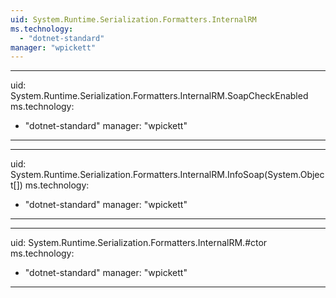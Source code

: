 ```yaml
---
uid: System.Runtime.Serialization.Formatters.InternalRM
ms.technology: 
  - "dotnet-standard"
manager: "wpickett"
---
```


---
uid: System.Runtime.Serialization.Formatters.InternalRM.SoapCheckEnabled
ms.technology: 
  - "dotnet-standard"
manager: "wpickett"
---

---
uid: System.Runtime.Serialization.Formatters.InternalRM.InfoSoap(System.Object[])
ms.technology: 
  - "dotnet-standard"
manager: "wpickett"
---

---
uid: System.Runtime.Serialization.Formatters.InternalRM.#ctor
ms.technology: 
  - "dotnet-standard"
manager: "wpickett"
---
